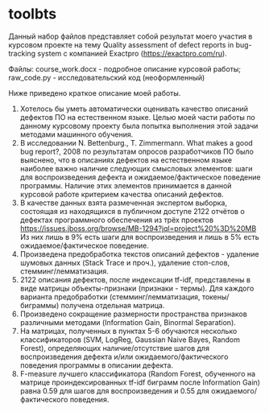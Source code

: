 # toolbts
Данный набор файлов представляет собой результат моего участия в курсовом проекте на тему 
Quality assessment of defect reports in bug-tracking system с компанией Exactpro (https://exactpro.com/ru).

Файлы:
course_work.docx - подробное описание курсовой работы;
raw_code.py - исследовательский код (неоформленный)

Ниже приведено краткое описание моей работы.

1. Хотелось бы уметь автоматически оценивать качество описаний дефектов ПО на естественном языке. 
Целью моей части работы по данному курсовому проекту была попытка выполнения этой задачи методами машинного обучения.
2. В исследовании N. Bettenburg., T. Zimmermann. What makes a good bug report?, 2008 
по результатам опросов разработчиков ПО было выяснено, что в описаниях дефектов на естественном языке
наиболее важно наличие следующих смысловых элементов: шаги для воспроизведения дефекта и ожидаемое/фактическое поведение программы. 
Наличие этих элементов принимается в данной курсовой работе критерием качества описаний дефектов.
3. В качестве данных взята размеченная экспертом выборка, состоящая из находящихся в публичном доступе 2122 
отчётов о дефектах программного обеспечения из трёх проектов https://issues.jboss.org/browse/MB-1294?jql=project%20%3D%20MB
Из них лишь в 9% есть шаги для воспроизведения и лишь в 5% есть ожидаемое/фактическое поведение.
4. Произведена предобработка текстов описаний дефектов - удаление шумовых данных (Stack Trace и проч.),
удаление стоп-слов, стемминг/лемматизация.
5. 2122 описания дефектов, после индексации tf-idf, представлены в виде матрицы объекты-признаки (признаки - термы). Для каждого варианта предобработки (стемминг/лемматизация, токены/биграммы) получена отдельная матрица.
6. Произведено сокращение размерности пространства признаков различными методами (Information Gain, Binormal Separation).
7. На матрицах, полученных в пунктах 5-6 обучаются несколько классификаторов (SVM, LogReg, Gaussian Naive Bayes, Random Forest), 
определяющих наличие/отсутствие шагов для воспроизведения дефекта и/или ожидаемого/фактического поведения программы в описании дефекта. 
8. F-measure лучшего классификатора (Random Forest, обученного на матрице проиндексированных tf-idf биграмм после Information Gain)
равна 0.59 для шагов для воспроизведения и 0.55 для ожидаемого/фактического поведения.
